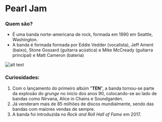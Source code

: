 # Pearl Jam

### Quem são?
- É uma banda norte-americana de rock, formada em 1990 em Seattle, Washington. 
- A banda é formada formada por Eddie Vedder (vocalista), Jeff Ament (baixo), Stone Gossard (guitarra acústica) e Mike McCready (guitarra principal) e Matt Cameron (bateria) 

![alt text](https://static1.purebreak.com.br/articles/2/69/92/2/@/265807-pearl-jam-se-apresentara-no-brasil-pela-opengraph_1200-1.jpg)

### Curiosidades:
1. Com o lançamento do primeiro albúm "__TEN__", a banda tornou-se parte da explosão do *grunge* no início dos anos 90, colocando-se ao lado de bandas como Nirvana, Alice in Chains e Soundgarden.
2. Já venderam mais de 85 milhões de discos mundialmente, sendo das bandas com maiores vendas de sempre.
3. A banda foi introduzida no *Rock and Roll Hall of Fame* em 2017.